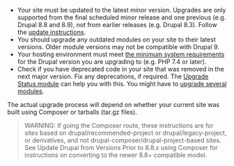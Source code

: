 * Your site must be updated to the latest minor version. Upgrades are only supported from the final scheduled minor release and one previous (e.g. Drupal 8.8 and 8.9), not from earlier releases (e.g. Drupal 8.3). Follow the [update instructions](https://www.drupal.org/docs/updating-drupal/updating-drupal-core-via-composer).
* You should upgrade any outdated modules on your site to their latest versions. Older module versions may not be compatible with Drupal 9.
* Your hosting environment must meet [the minimum system requirements](https://www.drupal.org/docs/system-requirements/php-requirements) for the Drupal version you are upgrading to (e.g. PHP 7.4 or later).
* Check if you have deprecated code in your site that was removed in the next major version. Fix any deprecations, if required. The [Upgrade Status module](https://www.drupal.org/project/upgrade%5Fstatus/) can help you with this. You might have to [upgrade several modules](https://www.drupal.org/docs/updating-drupal/updating-modules-and-themes-using-composer).

The actual upgrade process will depend on whether your current site was built using Composer or tarballs (tar.gz files).

<!-- note-warning -->
> WARNING: If going the Composer route, these instructions are for sites based on drupal/recommended-project or drupal/legacy-project, or derivatives, and not drupal-composer/drupal-project-based sites. See Update Drupal from Versions Prior to 8.8.x using Composer for instructions on converting to the newer 8.8+ compatible model.